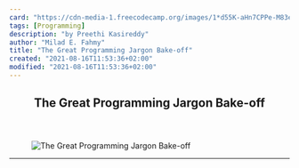```yaml
---
card: "https://cdn-media-1.freecodecamp.org/images/1*d55K-aHn7CPPe-M83e_n5g.jpeg"
tags: [Programming]
description: "by Preethi Kasireddy"
author: "Milad E. Fahmy"
title: "The Great Programming Jargon Bake-off"
created: "2021-08-16T11:53:36+02:00"
modified: "2021-08-16T11:53:36+02:00"
---
```

<div class="site-wrapper">
<main id="site-main" class="site-main outer">
<div class="inner">
<article class="post-full post tag-programming tag-web-development tag-tech tag-learning-to-code tag-technology ">
<header class="post-full-header">
<h1 class="post-full-title">The Great Programming Jargon Bake-off</h1>
</header>
<figure class="post-full-image">
<picture>
<source media="(max-width: 700px)" sizes="1px" srcset="data:image/gif;base64,R0lGODlhAQABAIAAAAAAAP///yH5BAEAAAAALAAAAAABAAEAAAIBRAA7 1w">
<source media="(min-width: 701px)" sizes="(max-width: 800px) 400px,
(max-width: 1170px) 700px,
1400px" srcset="https://cdn-media-1.freecodecamp.org/images/1*d55K-aHn7CPPe-M83e_n5g.jpeg 300w,
https://cdn-media-1.freecodecamp.org/images/1*d55K-aHn7CPPe-M83e_n5g.jpeg 600w,
https://cdn-media-1.freecodecamp.org/images/1*d55K-aHn7CPPe-M83e_n5g.jpeg 1000w,
https://cdn-media-1.freecodecamp.org/images/1*d55K-aHn7CPPe-M83e_n5g.jpeg 2000w">
<img onerror="this.style.display='none'" src="https://cdn-media-1.freecodecamp.org/images/1*d55K-aHn7CPPe-M83e_n5g.jpeg" alt="The Great Programming Jargon Bake-off">
</picture>
</figure>
<section class="post-full-content">
<div class="post-content medium-migrated-article">
</div>
<hr>
</section>
</article>
</div>
</main>
</div>
<!-- Google Tag Manager (noscript) -->
<!-- End Google Tag Manager (noscript) -->
